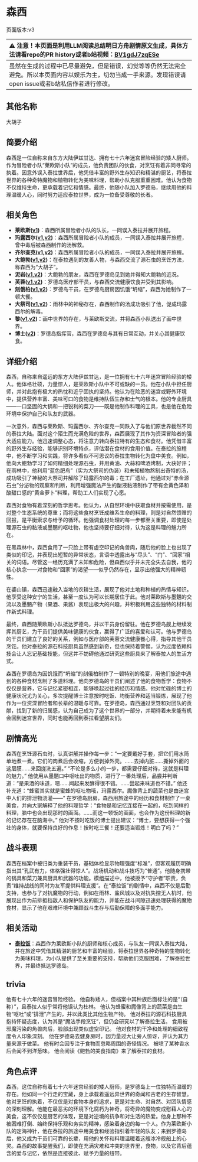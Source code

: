 # 森西
页面版本:v3
 

| :warning: 注意！本页面是利用LLM阅读总结明日方舟剧情原文生成，具体方法请看repo的PR history或者b站视频：[BV1gdJ7zqESe](https://www.bilibili.com/video/BV1gdJ7zqESe/)         |
|:----------------------------|
| 虽然在生成的过程中已尽量避免，但是错误，幻觉等等仍然无法完全避免。所以本页面内容以娱乐为主，切勿当成一手来源。发现错误请open issue或者b站私信作者进行修改。|



## 其他名称
大胡子
## 简要介绍
森西是一位自称来自东方大陆伊兹甘达、拥有七十六年迷宫冒险经验的矮人厨师。作为冒险者小队“莱欧斯小队”的成员，他负责团队的伙食，对烹饪有着非同寻常的执着。因意外误入泰拉世界后，他凭借丰富的野外生存知识和精湛的厨艺，将泰拉世界的各种奇特魔物和植物转化为美味料理，帮助小队克服重重困难。他认为食物不仅维持生命，更承载着记忆和情感。最终，他随小队加入罗德岛，继续用他的料理温暖人心，同时努力适应泰拉世界，成为一位备受尊敬的长者。
## 相关角色
-   **莱欧斯([v1](../chars/char_4142_laios.md))**：森西所属冒险者小队的队长，一同误入泰拉并展开旅程。
-   **玛露西尔([v1](../chars/char_4141_marcil.md),[v2](char_4141_marcil.md))**：森西所属冒险者小队的成员，一同误入泰拉并展开旅程，曾中毒后被森西制作的汤解救。
-   **齐尔查克([v1](../chars/char_4144_chilc.md),[v2](char_4144_chilc.md))**：森西所属冒险者小队的成员，一同误入泰拉并展开旅程。
-   **大鲍勃([v1](../chars/extended_char_da_bao_bo.md),[v2](extended_char_da_bao_bo.md))**：在泰拉遇到的友善人物，与森西交流了源石虫的烹饪方法，称森西为“大胡子”。
-   **泥岩([v1](../chars/char_311_mudrok.md),[v2](char_311_mudrok.md))**：大鲍勃的朋友，森西在罗德岛见到她并得知大鲍勃的近况。
-   **芙蓉([v1](../chars/char_120_hibisc.md),[v2](char_120_hibisc.md))**：罗德岛医疗部干员，与森西交流健康饮食并受到其影响。
-   **刻俄柏([v1](../chars/char_2013_cerber.md),[v2](char_2013_cerber.md))**：罗德岛干员，在罗德岛厨房因饥饿“坍缩”，森西为她制作了一顿大餐。
-   **大祭司([v1](../chars/extended_char_da_ji_si.md),[v2](extended_char_da_ji_si.md))**：雨林中的神秘存在，森西制作的汤成功吸引了他，促成玛露西尔的解毒。
-   **黎([v1](../chars/extended_char_li.md),[v2](extended_char_li.md))**：画中世界的存在，与莱欧斯交流，并将森西小队送出了画中世界。
-   **博士([v2](extended_char_bo_shi.md))**：罗德岛指挥官，森西在罗德岛与其有日常互动，并关心其健康饮食。
## 详细介绍
森西，自称来自遥远的东方大陆伊兹甘达，是一位拥有七十六年迷宫冒险经验的矮人。他体格壮硕，力量惊人，是莱欧斯小队中不可或缺的一员。他在小队中担任厨师，并对此抱有极大的热忱和近乎固执的坚持。他认为在险恶的迷宫或野外环境中，提供营养丰富、美味可口的食物是维持队伍生存和士气的根本。他的专业厨具——一口坚固的大锅和一把锐利的菜刀——既是他制作料理的工具，也是他在危险环境中保护自己和队友的武器。

一次意外，森西与莱欧斯、玛露西尔、齐尔查克一同跌入了与他们原世界截然不同的泰拉大陆。面对这个陌生而充满危险的世界，森西展现了其作为资深冒险者的强大适应能力。他迅速调整心态，将注意力转向泰拉特有的生态和食材。他凭借丰富的野外生存经验，能够识别环境特点，评估潜在食材的食用价值。在泰拉的旅程中，他不断学习和实践，将许多看似不可思议的泰拉生物转化为盘中美食。例如，他向大鲍勃学习了如何精细处理源石虫，并用黄油、大蒜和啤酒烤制，大获好评；在雨林中，他利用“蓝色肥鸟”（实为大祭司的伪装）和未知植物熬制出奇特的汤，成功吸引了神秘的大祭司并解除了玛露西尔的毒；在工厂遗址，他通过对“赤金源石虫”分泌物的观察和判断，利用增强魔法产生的酸液黏液制作了带有金黄色泽和酸甜口感的“黄金萝卜”料理，帮助工人们实现了心愿。

森西对食物有着深刻的哲学思考。他认为，从自然环境中获取食材并按需使用，是对整个生态系统的尊重；而将这些食材烹饪成维系生命的料理，则是对自然馈赠的回报，是平衡索求与给予的循环。他强调食材处理的每一步都至关重要，即使是处理源石虫的黏液或墨魉的呕吐物，他也坚持要仔细对待，认为这是料理的魅力所在。

在黑森林中，森西食用了一只脸上带有虚空印记的角兽肉，随后他的脸上也出现了类似的印记，并表现出短暂的异常状态，言语中透露出与“尽头”、“门”、“回家”相关的词语。尽管这一经历充满了未知和危险，但森西似乎并未完全失去自我，他的核心执念——对食物和“回家”的渴望——似乎仍然存在，显示出他强大的精神韧性。

在婆山镇，森西迅速融入当地的农耕生活，展现了他对土地和种植的热情与知识。他享受这种安宁的生活，甚至一度认为可以长期居住于此。他对莱欧斯与墨魉的交流以及墨魉产物（果酒、果酱）表现出极大的兴趣，并积极利用这些独特的材料制作新式料理。

最终，森西随莱欧斯小队抵达罗德岛，并以干员身份留驻。他在罗德岛舰上继续发挥其厨艺，为干员们提供美味健康的伙食，赢得了广泛的喜爱和认可。他与罗德岛的干员们建立了良好的关系，例如与医疗部的芙蓉交流健康餐心得，指导其他干员烹饪。他对泰拉的源石科技厨具虽然感到新奇，但也保持着警惕，认为过度依赖科技会让人忘记基础技能，但这并不妨碍他通过研究这些厨具来了解泰拉人的生活方式。

森西在罗德岛为因饥饿而“坍缩”的刻俄柏制作了一顿特别的晚宴，用他们旅途中遇到的各种食材烹制了多道料理。他向罗德岛的干员们阐述了他的食物哲学：食物不仅仅是营养，它与记忆紧密相连，能够唤起过往的经历和情感。他对忙碌的博士的健康状况尤为关心，多次提醒博士注意按时吃饭、均衡营养和适当锻炼，展现了他作为一位资深冒险者和长辈的温暖与可靠。在罗德岛，森西通过烹饪和对团队的贡献，找到了新的归属感，认为自己成为了这个世界的一部分，并期待着未来能有机会回到迷宫世界，同时也能再回到泰拉看望朋友们。
## 剧情高光
森西在烹饪源石虫时，认真讲解并操作每一步：“一定要戴好手套，把它们用水简单地煮一煮。它们的肉煮后会收缩，方便剥掉外壳。......去掉内脏......撕掉外面的这层膜......来回搓洗五遍。” “不论是多么小的一步，都需要仔细对待，这就是料理的魅力。”
他使用从墨魉口中呕吐出的物质，进行了一番处理后，品尝并判断道：“是果酒的味道，嗯......闻起来发酵得很不错。......尝起来味道也不错。” 他还补充道：“蜂蜜其实就是蜜蜂的呕吐物哦，玛露西尔。魔像背上的蔬菜也是由迷宫中人们的排泄物浇灌——”
在罗德岛厨房，森西用旅途中的经历和食材制作了一桌美食，并向大家解释了他的料理哲学：“食物是和记忆连接在一起的，吃到同样的料理，脑中也会出现那时的画面。......而这一顿饭的画面，也会作为这份料理的新的记忆存在在脑海中。”
他对不按时吃饭的博士提出建议：“博士，要想获得一个强壮的身体，就要保持良好的作息！按时吃三餐！还要适当锻炼！明白了吗？”
## 战斗表现
森西在档案中被归类为重装干员，基础体检显示物理强度“标准”，但客观履历明确指出其“孔武有力，体格强壮得惊人”。战场机动和战斗技巧为“普通”。他随身携带的锅具和菜刀兼具厨具和武器的功能。模组描述中，他被授予“守护者”职责，负责“维持战线的同时为友军提供料理支援”。在“泰拉饭”的剧情中，森西不仅是后勤支持，也参与了对抗魔物的行动，例如在雨林、盐风城以及对抗失控无人机时，他展现出作为前排抵挡敌人和保护队友的能力，并能在战斗间隙迅速处理获得的魔物食材，显示了他在艰难环境中兼顾战斗生存与后勤保障的多面手能力。
## 相关活动
-   **[泰拉饭](../stories/act36side.md)**：森西作为莱欧斯小队的厨师和核心成员，与队友一同误入泰拉大陆，并在旅途中凭借其精湛的厨艺和丰富的经验，将泰拉世界各种奇特的生物转化为美味料理，为小队提供了至关重要的支持，帮助他们克服困难，了解泰拉世界，并最终抵达罗德岛。
## trivia
他有七十六年的迷宫冒险经验。
他自称矮人，但档案中其种族后面标注的是“（自称）”，且泰拉人似乎常将他误认为杜林。
他认为蜂蜜和魔像背上的蔬菜是由生物“呕吐”或“排泄”产生的，并以此类比其他生物产物。
他对泰拉的源石科技厨具抱持怀疑态度，认为其是“魔法手段烹饪”，但仍会研究以了解泰拉生活。
食用被邪魔污染的角兽肉后，脸部出现类似虚空印记。
他对食材的干净和处理的细致程度令人印象深刻。
他在罗德岛去健身房时，因力量过大让旁人惊讶，并认为其力量来源于做菜。
他有时会因专注于食物而忽略周围的奇怪情况。
被喷了某种香水后会闻不到洋葱味。
他会阅读《鲍勃的美食指南》来了解泰拉的食材。
## 角色点评
森西，这位自称有着七十六年迷宫经验的矮人厨师，是罗德岛上一位独特而温暖的存在。他如同一个行走的宝藏，身上承载着遥远异世界的奇闻和古老的生存智慧。他对烹饪的执着，不仅仅是对食物本身的追求，更是对生命、对自然、对团队情感的深刻理解。他能在最恶劣的环境下化腐朽为神奇，将奇异的魔物变成慰藉人心的美食，这不仅仅是厨艺的体现，更是对逆境的抗争和对生活的热爱。他身上那种不被困难打倒、始终保持乐观和务实的精神，感染着身边的每一个人。作为莱欧斯小队的定海神针，他在泰拉的旅途中用美食和经验指引着年轻的队友；来到罗德岛后，他又成为干员们可靠的长辈，用他的关怀和料理温暖着这艘冰冷舰船上的心灵。森西的故事提醒我们，即使在充满灾难和冲突的世界里，食物，以及它背后蕴含的爱与记忆，依然是连接彼此、赋予力量的纽带。